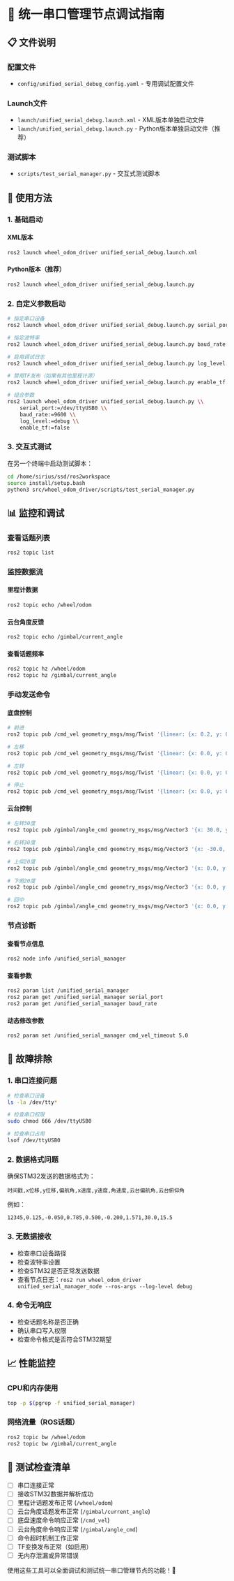 # 🔌 统一串口管理节点调试指南

## 📋 文件说明

### 配置文件
- `config/unified_serial_debug_config.yaml` - 专用调试配置文件

### Launch文件
- `launch/unified_serial_debug.launch.xml` - XML版本单独启动文件
- `launch/unified_serial_debug.launch.py` - Python版本单独启动文件（推荐）

### 测试脚本
- `scripts/test_serial_manager.py` - 交互式测试脚本

## 🚀 使用方法

### 1. 基础启动

#### XML版本
```bash
ros2 launch wheel_odom_driver unified_serial_debug.launch.xml
```

#### Python版本（推荐）
```bash
ros2 launch wheel_odom_driver unified_serial_debug.launch.py
```

### 2. 自定义参数启动

```bash
# 指定串口设备
ros2 launch wheel_odom_driver unified_serial_debug.launch.py serial_port:=/dev/ttyUSB0

# 指定波特率
ros2 launch wheel_odom_driver unified_serial_debug.launch.py baud_rate:=9600

# 启用调试日志
ros2 launch wheel_odom_driver unified_serial_debug.launch.py log_level:=debug

# 禁用TF发布（如果有其他里程计源）
ros2 launch wheel_odom_driver unified_serial_debug.launch.py enable_tf:=false

# 组合参数
ros2 launch wheel_odom_driver unified_serial_debug.launch.py \\
    serial_port:=/dev/ttyUSB0 \\
    baud_rate:=9600 \\
    log_level:=debug \\
    enable_tf:=false
```

### 3. 交互式测试

在另一个终端中启动测试脚本：
```bash
cd /home/sirius/ssd/ros2workspace
source install/setup.bash
python3 src/wheel_odom_driver/scripts/test_serial_manager.py
```

## 📊 监控和调试

### 查看话题列表
```bash
ros2 topic list
```

### 监控数据流

#### 里程计数据
```bash
ros2 topic echo /wheel/odom
```

#### 云台角度反馈
```bash
ros2 topic echo /gimbal/current_angle
```

#### 查看话题频率
```bash
ros2 topic hz /wheel/odom
ros2 topic hz /gimbal/current_angle
```

### 手动发送命令

#### 底盘控制
```bash
# 前进
ros2 topic pub /cmd_vel geometry_msgs/msg/Twist '{linear: {x: 0.2, y: 0.0, z: 0.0}, angular: {x: 0.0, y: 0.0, z: 0.0}}'

# 左移
ros2 topic pub /cmd_vel geometry_msgs/msg/Twist '{linear: {x: 0.0, y: 0.2, z: 0.0}, angular: {x: 0.0, y: 0.0, z: 0.0}}'

# 左转
ros2 topic pub /cmd_vel geometry_msgs/msg/Twist '{linear: {x: 0.0, y: 0.0, z: 0.0}, angular: {x: 0.0, y: 0.0, z: 0.5}}'

# 停止
ros2 topic pub /cmd_vel geometry_msgs/msg/Twist '{linear: {x: 0.0, y: 0.0, z: 0.0}, angular: {x: 0.0, y: 0.0, z: 0.0}}'
```

#### 云台控制
```bash
# 左转30度
ros2 topic pub /gimbal/angle_cmd geometry_msgs/msg/Vector3 '{x: 30.0, y: 0.0, z: 0.0}'

# 右转30度
ros2 topic pub /gimbal/angle_cmd geometry_msgs/msg/Vector3 '{x: -30.0, y: 0.0, z: 0.0}'

# 上仰20度
ros2 topic pub /gimbal/angle_cmd geometry_msgs/msg/Vector3 '{x: 0.0, y: 20.0, z: 0.0}'

# 下俯20度
ros2 topic pub /gimbal/angle_cmd geometry_msgs/msg/Vector3 '{x: 0.0, y: -20.0, z: 0.0}'

# 回中
ros2 topic pub /gimbal/angle_cmd geometry_msgs/msg/Vector3 '{x: 0.0, y: 0.0, z: 0.0}'
```

### 节点诊断

#### 查看节点信息
```bash
ros2 node info /unified_serial_manager
```

#### 查看参数
```bash
ros2 param list /unified_serial_manager
ros2 param get /unified_serial_manager serial_port
ros2 param get /unified_serial_manager baud_rate
```

#### 动态修改参数
```bash
ros2 param set /unified_serial_manager cmd_vel_timeout 5.0
```

## 🔧 故障排除

### 1. 串口连接问题
```bash
# 检查串口设备
ls -la /dev/tty*

# 检查串口权限
sudo chmod 666 /dev/ttyUSB0

# 检查串口占用
lsof /dev/ttyUSB0
```

### 2. 数据格式问题
确保STM32发送的数据格式为：
```
时间戳,x位移,y位移,偏航角,x速度,y速度,角速度,云台偏航角,云台俯仰角
```

例如：
```
12345,0.125,-0.050,0.785,0.500,-0.200,1.571,30.0,15.5
```

### 3. 无数据接收
- 检查串口设备路径
- 检查波特率设置
- 检查STM32是否正常发送数据
- 查看节点日志：`ros2 run wheel_odom_driver unified_serial_manager_node --ros-args --log-level debug`

### 4. 命令无响应
- 检查话题名称是否正确
- 确认串口写入权限
- 检查命令格式是否符合STM32期望

## 📈 性能监控

### CPU和内存使用
```bash
top -p $(pgrep -f unified_serial_manager)
```

### 网络流量（ROS话题）
```bash
ros2 topic bw /wheel/odom
ros2 topic bw /gimbal/current_angle
```

## 🎯 测试检查清单

- [ ] 串口连接正常
- [ ] 接收STM32数据并解析成功
- [ ] 里程计话题发布正常 (`/wheel/odom`)
- [ ] 云台角度话题发布正常 (`/gimbal/current_angle`)
- [ ] 底盘速度命令响应正常 (`/cmd_vel`)
- [ ] 云台角度命令响应正常 (`/gimbal/angle_cmd`)
- [ ] 命令超时机制工作正常
- [ ] TF变换发布正常（如启用）
- [ ] 无内存泄漏或异常错误

使用这些工具可以全面调试和测试统一串口管理节点的功能！🎉

